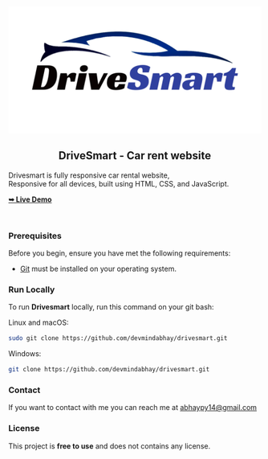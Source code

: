 <img src="./assets/images/logo.webp" />
 
 <h2 align="center">DriveSmart - Car rent website</h2>

  Drivesmart is fully responsive car rental website, <br />Responsive for all devices, built using HTML, CSS, and JavaScript.

  <a href="https:devmindabhay.github.io/drivesmart/"><strong>➥ Live Demo</strong></a>

</div>

<br />


### Prerequisites

Before you begin, ensure you have met the following requirements:

* [Git](https://git-scm.com/downloads "Download Git") must be installed on your operating system.

### Run Locally

To run **Drivesmart** locally, run this command on your git bash:

Linux and macOS:

```bash
sudo git clone https://github.com/devmindabhay/drivesmart.git
```

Windows:

```bash
git clone https://github.com/devmindabhay/drivesmart.git
```

### Contact

If you want to contact with me you can reach me at abhaypy14@gmail.com

### License

This project is **free to use** and does not contains any license.
